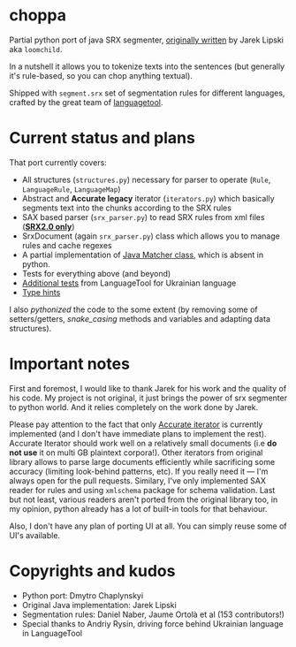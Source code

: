 # choppa
Partial python port of java SRX segmenter, [originally written](https://github.com/loomchild/segment) by Jarek Lipski aka `loomchild`. 

In a nutshell it allows you to tokenize texts into the sentences (but generally it's rule-based, so you can chop anything textual).

Shipped with `segment.srx` set of segmentation rules for different languages, crafted by the great team of [languagetool](https://github.com/languagetool-org/languagetool).

# Current status and plans
That port currently covers:
* All structures (`structures.py`) necessary for parser to operate (`Rule`, `LanguageRule`, `LanguageMap`)
* Abstract and **Accurate legacy** iterator (`iterators.py`) which basically segments text into the chunks according to the SRX rules
* SAX based parser (`srx_parser.py`) to read SRX rules from xml files ([**SRX2.0 only**](https://github.com/loomchild/segment#srx-file))
* SrxDocument (again `srx_parser.py`) class which allows you to manage rules and cache regexes
* A partial implementation of [Java Matcher class](https://docs.oracle.com/javase/7/docs/api/java/util/regex/Matcher.html#method_summary), which is absent in python.
* Tests for everything above (and beyond)
* [Additional tests](https://github.com/languagetool-org/languagetool/blob/66a66e5484aaaa5794fd530da18179b0bf441250/languagetool-language-modules/uk/src/test/java/org/languagetool/tokenizers/uk/UkrainianSRXSentenceTokenizerTest.java) from LanguageTool for Ukrainian language
* [Type hints](https://docs.python.org/3/library/typing.html)

I also _pythonized_ the code to the some extent (by removing some of setters/getters, _snake_casing_ methods and variables and adapting data structures).


# Important notes
First and foremost, I would like to thank Jarek for his work and the quality of his code. My project is not original, it just brings the power of srx segmenter to python world. And it relies completely on the work
done by Jarek.

Please pay attention to the fact that only [Accurate iterator](https://github.com/loomchild/segment#accurate-algorithm) is currently implemented (and I don't have immediate plans to implement the rest). Accurate Iterator should work well on a relatively small documents (i.e **do not use** it on multi GB plaintext corpora!). Other iterators from original library allows to parse large documents efficiently while sacrificing some accuracy (limiting look-behind patterns, etc). If you really need it — I'm always open for the pull requests. Similary, I've only implemented SAX reader for rules and using `xmlschema` package for schema validation. Last but not least, various readers aren't ported from the original library too, in my opinion, python already has a lot of built-in tools for that behaviour.

Also, I don't have any plan of porting UI at all. You can simply reuse some of UI's available.


# Copyrights and kudos
* Python port: Dmytro Chaplynskyi
* Original Java implementation: Jarek Lipski
* Segmentation rules: Daniel Naber, Jaume Ortolà et al (153 contributors!)
* Special thanks to Andriy Rysin, driving force behind Ukrainian language in LanguageTool
